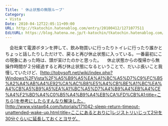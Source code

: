 ```yaml
---
Title: ' 休止状態の無限ループ'
Category:
- Vista
Date: 2010-04-12T22:05:11+09:00
URL: http://tkatochin.hatenablog.com/entry/20100412/1271077511
EditURL: https://blog.hatena.ne.jp/t-katochin/tkatochin.hatenablog.com/atom/entry/6653586347154753791
---
```


　会社来て電源ボタンを押して、飲み物買いに行ったりトイレに行ったり誰かとちょっと話したりしただけで、戻ると再び休止状態に入っている。一番最初にこの現象にあった時は、頭が呆けたのかと思った。
　休止状態からの復帰から無操作時間が２分経過すると再び休止状態になるということで、だいぶ長いこと我慢していたけど、[http://tobysoft.net/wiki/index.php?Windows%2FVista%2F%A5%B9%A5%EA%A1%BC%A5%D7%C9%FC%B5%A2%A4%AB%A4%E92%CA%AC%B8%E5%A4%CB%BE%A1%BC%EA%A4%CB%A5%B9%A5%EA%A1%BC%A5%D7%A4%B9%A4%EB%A4%CE%A4%F2%BD%A4%C0%B5%A4%B9%A4%EB%CA%FD%CB%A1:title=こちら]を参考にしたらすんなり解決した。
　[http://www.vistax64.com/tutorials/171042-sleep-return-timeout-unattended-wake-up.html:title=ここにあるとおりに]レジストリいじって2分を30分ぐらいに延長しておくとヨサゲ。
